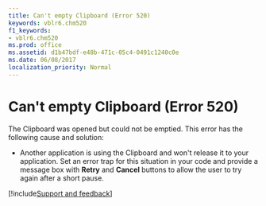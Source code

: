 ```yaml
---
title: Can't empty Clipboard (Error 520)
keywords: vblr6.chm520
f1_keywords:
- vblr6.chm520
ms.prod: office
ms.assetid: d1b47bdf-e48b-471c-05c4-0491c1240c0e
ms.date: 06/08/2017
localization_priority: Normal
---
```



# Can't empty Clipboard (Error 520)

The Clipboard was opened but could not be emptied. This error has the following cause and solution:



- Another application is using the Clipboard and won't release it to your application. Set an error trap for this situation in your code and provide a message box with  **Retry** and **Cancel** buttons to allow the user to try again after a short pause.

[!include[Support and feedback](~/includes/feedback-boilerplate.md)]